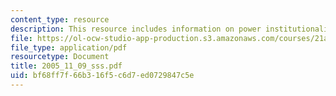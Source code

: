 ```yaml
---
content_type: resource
description: This resource includes information on power institutionalized.
file: https://ol-ocw-studio-app-production.s3.amazonaws.com/courses/21a-245j-power-interpersonal-organizational-and-global-dimensions-fall-2005/bf68ff7f66b316f5c6d7ed0729847c5e_2005_11_09_sss.pdf
file_type: application/pdf
resourcetype: Document
title: 2005_11_09_sss.pdf
uid: bf68ff7f-66b3-16f5-c6d7-ed0729847c5e
---
```

